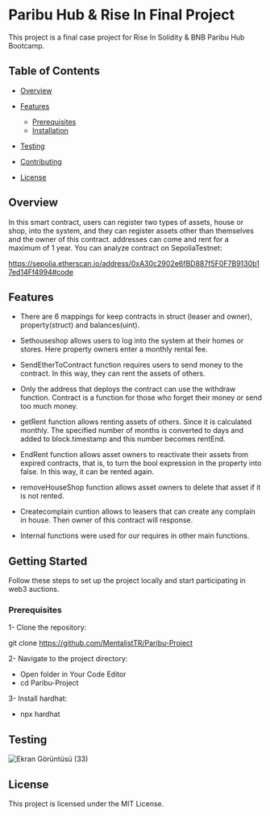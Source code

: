 # Paribu Hub & Rise In Final Project
This project is a final case project for Rise In Solidity & BNB Paribu Hub Bootcamp.

## Table of Contents 

- [Overview](#başlık-1)
- [Features](#başlık-2)
  - [Prerequisites](#alt-başlık-1)
  - [Installation](#alt-başlık-2)
    
- [Testing](#başlık-1)
- [Contributing](#başlık-2)
- [License](#başlık-2)

## Overview

In this smart contract, users can register two types of assets, house or shop, into the system, and they can register assets other than themselves and the owner of this contract.
addresses can come and rent for a maximum of 1 year.  You can analyze contract on SepoliaTestnet:

https://sepolia.etherscan.io/address/0xA30c2902e6fBD887f5F0F7B9130b17ed14Ff4994#code

## Features

- There are 6 mappings for keep contracts in struct (leaser and owner), property(struct) and balances(uint).

- Sethouseshop allows users to log into the system at their homes or stores. Here property owners enter a monthly rental fee.

- SendEtherToContract function requires users to send money to the contract. In this way, they can rent the assets of others.

- Only the address that deploys the contract can use the withdraw function. Contract is a function for those who forget their money or send too much money.

- getRent function allows renting assets of others. Since it is calculated monthly. The specified number of months is converted to days and added to block.timestamp and this number becomes rentEnd.

- EndRent function allows asset owners to reactivate their assets from expired contracts, that is, to turn the bool expression in the property into false. In this way, it can be rented again.

- removeHouseShop function allows asset owners to delete that asset if it is not rented.

- Createcomplain cuntion allows to leasers that can create any complain in house. Then owner of this contract will response.

- Internal functions were used for our requires in other main functions.

## Getting Started 

Follow these steps to set up the project locally and start participating in web3 auctions.

### Prerequisites

1- Clone the repository:

git clone https://github.com/MentalistTR/Paribu-Project

2- Navigate to the project directory: 
- Open folder in Your Code Editor
- cd Paribu-Project

3- Install hardhat: 
-  npx hardhat

## Testing 

![Ekran Görüntüsü (33)](https://github.com/MentalistTR/Paribu-Project/assets/100069341/4ab1e74d-80f6-4151-9383-5f1248245ade)


## License

This project is licensed under the MIT License.































